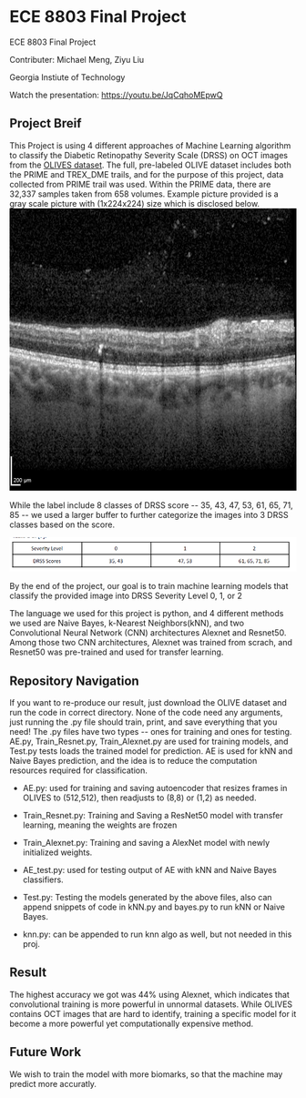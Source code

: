 # ECE 8803 Final Project 
ECE 8803 Final Project 

Contributer: Michael Meng, Ziyu Liu

Georgia Instiute of Technology

Watch the presentation: https://youtu.be/JqCqhoMEpwQ

## Project Breif 
This Project is using 4 different approaches of Machine Learning algorithm to classify the Diabetic Retinopathy Severity Scale (DRSS) on OCT images from the [OLIVES dataset](https://arxiv.org/pdf/2209.11195.pdf). The full, pre-labeled OLIVE dataset includes both the PRIME and TREX_DME trails, and for the purpose of this project, data collected from PRIME trail was used. Within the PRIME data, there are 32,337 samples taken from 658 volumes. Example picture provided is a gray scale picture with (1x224x224) size which is disclosed below.
![example_OCT](0.png)

While the label include 8 classes of DRSS score -- 35, 43, 47, 53, 61, 65, 71, 85 -- we used a larger buffer to further categorize the images into 3 DRSS classes based on the score. 

![DRSS_classify_pic](DRSS_classify.png)

By the end of the project, our goal is to train machine learning models that classify the provided image into DRSS Severity Level 0, 1, or 2

The language we used for this project is python, and 4 different methods we used are Naive Bayes, k-Nearest Neighbors(kNN), and two Convolutional Neural Network (CNN) architectures Alexnet and Resnet50. Among those two CNN architectures, Alexnet was trained from scrach, and Resnet50 was pre-trained and used for transfer learning. 

## Repository Navigation
If you want to re-produce our result, just download the OLIVE dataset and run the code in correct directory. 
None of the code need any arguments, just running the .py file should train, print, and save everything that you need! The .py files have two types -- ones for training and ones for testing. AE.py, Train_Resnet.py, Train_Alexnet.py are used for training models, and Test.py tests loads the trained model for prediction. AE is used for kNN and Naive Bayes prediction, and the idea is to reduce the computation resources required for classification. 

- AE.py: used for training and saving autoencoder that resizes frames in OLIVES to (512,512), then readjusts to (8,8) or (1,2) as needed.

- Train_Resnet.py: Training and Saving a ResNet50 model with transfer learning, meaning the weights are frozen

- Train_Alexnet.py: Training and saving a AlexNet model with newly initialized weights.

- AE_test.py: used for testing output of AE with kNN and Naive Bayes classifiers.

- Test.py: Testing the models generated by the above files, also can append snippets of code in kNN.py and bayes.py to run kNN or Naive Bayes.

- knn.py: can be appended to run knn algo as well, but not needed in this proj.

## Result 
The highest accuracy we got was 44% using Alexnet, which indicates that convolutional training is more powerful in unnormal datasets. While OLIVES contains OCT images that are hard to identify, training a specific model for it become a more powerful yet computationally expensive method. 

## Future Work
We wish to train the model with more biomarks, so that the machine may predict more accuratly. 

